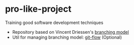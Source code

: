 
pro-like-project
================

Training good software development techniques

* Repository based on Vincent Driessen's [branching model](https://nvie.com/posts/a-successful-git-branching-model/)
* Util for managing branching model: [git-flow](https://github.com/nvie/gitflow) (Optional)